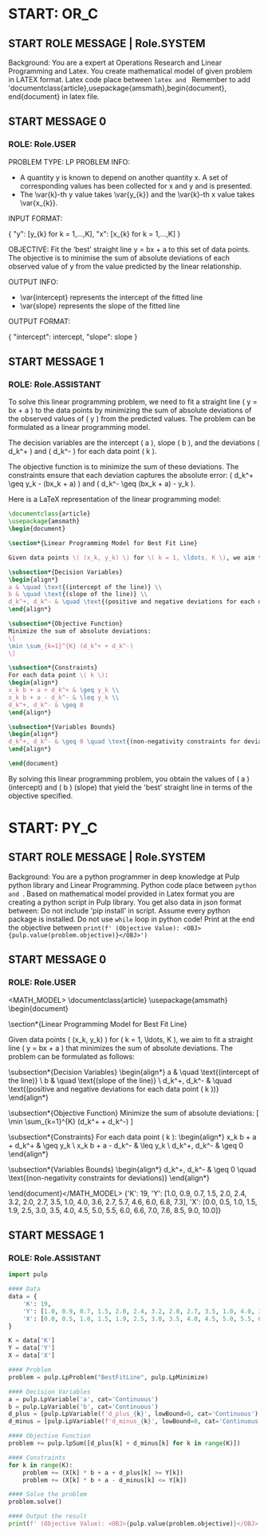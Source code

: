 # START: OR_C 
## START ROLE MESSAGE | Role.SYSTEM 
Background: You are a expert at Operations Research and Linear Programming and Latex. You create mathematical model of given problem in LATEX format. Latex code place between ```latex and ``` Remember to add 'documentclass{article},usepackage{amsmath},begin{document}, end{document} in latex file. 
## START MESSAGE 0 
### ROLE: Role.USER
<DESCRIPTION>
PROBLEM TYPE: LP
PROBLEM INFO:

- A quantity y is known to depend on another quantity x. A set of corresponding values has been collected for x and y and is presented.
- The \var{k}-th y value takes \var{y_{k}} and the \var{k}-th x value takes \var{x_{k}}.

INPUT FORMAT:

{
    "y": [y_{k} for k = 1,...,K],
    "x": [x_{k} for k = 1,...,K]
}


OBJECTIVE: Fit the ‘best’ straight line y = bx + a to this set of data points. The objective is to minimise the sum of absolute deviations of each observed value of y from the value predicted by the linear relationship.

OUTPUT INFO:

- \var{intercept} represents the intercept of the fitted line
- \var{slope} represents the slope of the fitted line

OUTPUT FORMAT:

{
    "intercept": intercept,
    "slope": slope
}
</DESCRIPTION>


## START MESSAGE 1 
### ROLE: Role.ASSISTANT
To solve this linear programming problem, we need to fit a straight line \( y = bx + a \) to the data points by minimizing the sum of absolute deviations of the observed values of \( y \) from the predicted values. The problem can be formulated as a linear programming model.

The decision variables are the intercept \( a \), slope \( b \), and the deviations \( d_k^+ \) and \( d_k^- \) for each data point \( k \).

The objective function is to minimize the sum of these deviations. The constraints ensure that each deviation captures the absolute error: \( d_k^+ \geq y_k - (bx_k + a) \) and \( d_k^- \geq (bx_k + a) - y_k \).

Here is a LaTeX representation of the linear programming model:

```latex
\documentclass{article}
\usepackage{amsmath}
\begin{document}

\section*{Linear Programming Model for Best Fit Line}

Given data points \( (x_k, y_k) \) for \( k = 1, \ldots, K \), we aim to fit a straight line \( y = bx + a \) that minimizes the sum of absolute deviations. The problem can be formulated as follows:

\subsection*{Decision Variables}
\begin{align*}
a & \quad \text{(intercept of the line)} \\
b & \quad \text{(slope of the line)} \\
d_k^+, d_k^- & \quad \text{(positive and negative deviations for each data point \( k \))}
\end{align*}

\subsection*{Objective Function}
Minimize the sum of absolute deviations:
\[
\min \sum_{k=1}^{K} (d_k^+ + d_k^-)
\]

\subsection*{Constraints}
For each data point \( k \):
\begin{align*}
x_k b + a + d_k^+ & \geq y_k \\
x_k b + a - d_k^- & \leq y_k \\
d_k^+, d_k^- & \geq 0
\end{align*}

\subsection*{Variables Bounds}
\begin{align*}
d_k^+, d_k^- & \geq 0 \quad \text{(non-negativity constraints for deviations)}
\end{align*}

\end{document}
```

By solving this linear programming problem, you obtain the values of \( a \) (intercept) and \( b \) (slope) that yield the 'best' straight line in terms of the objective specified.

# START: PY_C 
## START ROLE MESSAGE | Role.SYSTEM 
Background: You are a python programmer in deep knowledge at Pulp python library and Linear Programming. Python code place between ```python and ```. Based on mathematical model provided in Latex format you are creating a python script in Pulp library. You get also data in json format between: <DATA></DATA> Do not include 'pip install' in script. Assume every python package is installed. Do not use `while` loop in python code! Print at the end the objective between <OBJ></OBJ> `print(f' (Objective Value): <OBJ>{pulp.value(problem.objective)}</OBJ>')` 
## START MESSAGE 0 
### ROLE: Role.USER
<MATH_MODEL>
\documentclass{article}
\usepackage{amsmath}
\begin{document}

\section*{Linear Programming Model for Best Fit Line}

Given data points \( (x_k, y_k) \) for \( k = 1, \ldots, K \), we aim to fit a straight line \( y = bx + a \) that minimizes the sum of absolute deviations. The problem can be formulated as follows:

\subsection*{Decision Variables}
\begin{align*}
a & \quad \text{(intercept of the line)} \\
b & \quad \text{(slope of the line)} \\
d_k^+, d_k^- & \quad \text{(positive and negative deviations for each data point \( k \))}
\end{align*}

\subsection*{Objective Function}
Minimize the sum of absolute deviations:
\[
\min \sum_{k=1}^{K} (d_k^+ + d_k^-)
\]

\subsection*{Constraints}
For each data point \( k \):
\begin{align*}
x_k b + a + d_k^+ & \geq y_k \\
x_k b + a - d_k^- & \leq y_k \\
d_k^+, d_k^- & \geq 0
\end{align*}

\subsection*{Variables Bounds}
\begin{align*}
d_k^+, d_k^- & \geq 0 \quad \text{(non-negativity constraints for deviations)}
\end{align*}

\end{document}</MATH_MODEL>
<DATA>
{'K': 19, 'Y': [1.0, 0.9, 0.7, 1.5, 2.0, 2.4, 3.2, 2.0, 2.7, 3.5, 1.0, 4.0, 3.6, 2.7, 5.7, 4.6, 6.0, 6.8, 7.3], 'X': [0.0, 0.5, 1.0, 1.5, 1.9, 2.5, 3.0, 3.5, 4.0, 4.5, 5.0, 5.5, 6.0, 6.6, 7.0, 7.6, 8.5, 9.0, 10.0]}</DATA>


## START MESSAGE 1 
### ROLE: Role.ASSISTANT
```python
import pulp

#### Data
data = {
    'K': 19, 
    'Y': [1.0, 0.9, 0.7, 1.5, 2.0, 2.4, 3.2, 2.0, 2.7, 3.5, 1.0, 4.0, 3.6, 2.7, 5.7, 4.6, 6.0, 6.8, 7.3], 
    'X': [0.0, 0.5, 1.0, 1.5, 1.9, 2.5, 3.0, 3.5, 4.0, 4.5, 5.0, 5.5, 6.0, 6.6, 7.0, 7.6, 8.5, 9.0, 10.0]
}

K = data['K']
Y = data['Y']
X = data['X']

#### Problem
problem = pulp.LpProblem("BestFitLine", pulp.LpMinimize)

#### Decision Variables
a = pulp.LpVariable('a', cat='Continuous')
b = pulp.LpVariable('b', cat='Continuous')
d_plus = [pulp.LpVariable(f'd_plus_{k}', lowBound=0, cat='Continuous') for k in range(K)]
d_minus = [pulp.LpVariable(f'd_minus_{k}', lowBound=0, cat='Continuous') for k in range(K)]

#### Objective Function
problem += pulp.lpSum([d_plus[k] + d_minus[k] for k in range(K)])

#### Constraints
for k in range(K):
    problem += (X[k] * b + a + d_plus[k] >= Y[k])
    problem += (X[k] * b + a - d_minus[k] <= Y[k])

#### Solve the problem
problem.solve()

#### Output the result
print(f' (Objective Value): <OBJ>{pulp.value(problem.objective)}</OBJ>')
```

